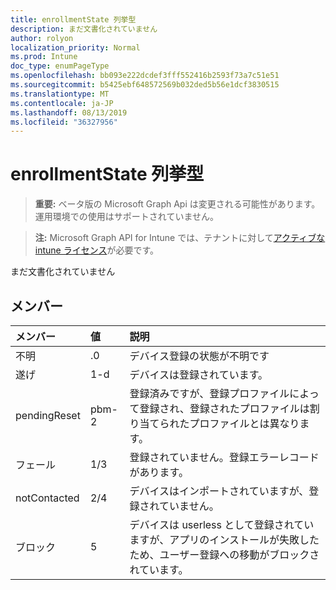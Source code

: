 ```yaml
---
title: enrollmentState 列挙型
description: まだ文書化されていません
author: rolyon
localization_priority: Normal
ms.prod: Intune
doc_type: enumPageType
ms.openlocfilehash: bb093e222dcdef3fff552416b2593f73a7c51e51
ms.sourcegitcommit: b5425ebf648572569b032ded5b56e1dcf3830515
ms.translationtype: MT
ms.contentlocale: ja-JP
ms.lasthandoff: 08/13/2019
ms.locfileid: "36327956"
---
```

# <a name="enrollmentstate-enum-type"></a>enrollmentState 列挙型

> **重要:** ベータ版の Microsoft Graph Api は変更される可能性があります。運用環境での使用はサポートされていません。

> **注:** Microsoft Graph API for Intune では、テナントに対して[アクティブな intune ライセンス](https://go.microsoft.com/fwlink/?linkid=839381)が必要です。

まだ文書化されていません

## <a name="members"></a>メンバー
|メンバー|値|説明|
|:---|:---|:---|
|不明|.0|デバイス登録の状態が不明です|
|遂げ|1-d|デバイスは登録されています。|
|pendingReset|pbm-2|登録済みですが、登録プロファイルによって登録され、登録されたプロファイルは割り当てられたプロファイルとは異なります。|
|フェール|1/3|登録されていません。登録エラーレコードがあります。|
|notContacted|2/4|デバイスはインポートされていますが、登録されていません。|
|ブロック|5|デバイスは userless として登録されていますが、アプリのインストールが失敗したため、ユーザー登録への移動がブロックされています。|



